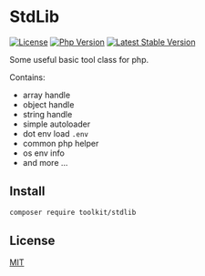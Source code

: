 # StdLib

[![License](https://img.shields.io/github/license/php-toolkit/stdlib)](LICENSE)
[![Php Version](https://img.shields.io/badge/php-%3E7.1.0-brightgreen.svg?maxAge=2592000)](https://packagist.org/packages/toolkit/stdlib)
[![Latest Stable Version](http://img.shields.io/packagist/v/toolkit/stdlib.svg)](https://packagist.org/packages/toolkit/stdlib)

Some useful basic tool class for php.

Contains:

- array handle
- object handle
- string handle
- simple autoloader
- dot env load `.env`
- common php helper
- os env info
- and more ...

## Install

```bash
composer require toolkit/stdlib
```

## License

[MIT](LICENSE)
